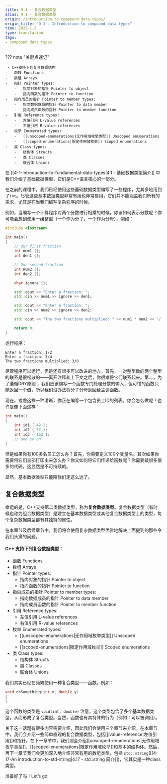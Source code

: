 ```yaml
---
title: 9.1 - 复合数据类型
alias: 9.1 - 复合数据类型
origin: /introduction-to-compound-data-types/
origin_title: "9.1 — Introduction to compound data types"
time: 2022-1-2
type: translation
tags:
- compound data types
---
```


??? note "关键点速记"
    
     - C++支持下列复合数据结构
	-   函数 Functions
	-   数组 Arrays
	-   指针 Pointer types:
	    -   指向对象的指针 Pointer to object
	    -   指向函数的指针 Pointer to function
	-   指向成员的指针 Pointer to member types:
	    -   指向数据成员的指针 Pointer to data member
	    -   指向成员函数的指针 Pointer to member function
	-   引用 Reference types:
	    -   左值引用 L-value references
	    -   右值引用 R-value references
	-   枚举 Enumerated types:
	    -   [[unscoped-enumerations|无作用域枚举类型]] Unscoped enumerations
	    -   [[scoped-enumerations|限定作用域枚举]] Scoped enumerations
	-   类 Class types:
	    -   结构体 Structs
	    -   类 Classes
	    -   联合体 Unions

在 [[4-1-Introduction-to-fundamental-data-types|4.1 - 基础数据类型简介]] 中我们介绍了基础数据类型，它们是C++语言核心的一部分。

在之前的课程中，我们已经使用这些基础数据类型编写了一些程序，尤其多地用到了`int`。尽管这些基本数据类型非常有用也非常易用，它们并不能涵盖我们所有的需求，尤其是在当我们编写复杂程序的时候。

例如，当编写一个计算程序对两个分数进行相乘的时候，你该如何表示分数呢？你可能会想到使用一组整型（一个作为分子，一个作为分母），例如：

```cpp
#include <iostream>

int main()
{
    // Our first fraction
    int num1 {};
    int den1 {};

    // Our second fraction
    int num2 {};
    int den2 {};

    char ignore {};

    std::cout << "Enter a fraction: ";
    std::cin >> num1 >> ignore >> den1;

    std::cout << "Enter a fraction: ";
    std::cin >> num2 >> ignore >> den2;

    std::cout << "The two fractions multiplied: " << num1 * num2 << '/' << den1 * den2;

    return 0;
}
```

运行程序：

```
Enter a fraction: 1/2
Enter a fraction: 3/4
The two fractions multiplied: 3/8
```

尽管程序可以运行，但是还有很多可以改进的地方。首先，一对整型数的两个整型的联系是很松散的——离开注释和上下文之后，你很难将它们联系起来。第二，为了遵循DRY原则 ，我们应该编写一个函数专门处理分数的输入，但可惜的函数只能返回一个值，所以我们没办法将分子分母返回给主调函数。

现在，考虑这样一种清晰，你正在编写一个包含员工ID的列表。你会怎么做呢？也许是像下面这样：

```cpp
int main()
{
    int id1 { 42 };
    int id2 { 57 };
    int id3 { 162 };
    // and so on
}
```

但是如果你有100多名员工怎么办？首先，你需要定义100个变量名。其次如果你需要将它们全部打印出来怎么办？你又如何将它们传递给函数呢？你需要敲很多很多的代码，这显然是不可持续的。

显然，基本数据类型只能陪我们走这么远了。

## 复合数据类型

幸运的是，C++支持第二类数据类型，称为**复合数据类型**。复合数据类型（有时候也称为组合数据类型）是建立在基本数据类型或其他复合数据类型上的类型，每个复杂数据类型都有其独特的属性。

在本章节及后续章节中，我们将会使用复杂数据类型优雅地解决上面提到的那些令我们头痛的问题。


#### C++ 支持下列复合数据类型：

-   函数 Functions
-   数组 Arrays
-   指针 Pointer types:
    -   指向对象的指针 Pointer to object
    -   指向函数的指针 Pointer to function
-   指向成员的指针 Pointer to member types:
    -   指向数据成员的指针 Pointer to data member
    -   指向成员函数的指针 Pointer to member function
-   引用 Reference types:
    -   左值引用 L-value references
    -   右值引用 R-value references
-   枚举 Enumerated types:
    -   [[unscoped-enumerations|无作用域枚举类型]] Unscoped enumerations
    -   [[scoped-enumerations|限定作用域枚举]] Scoped enumerations
-   类 Class types:
    -   结构体 Structs
    -   类 Classes
    -   联合体 Unions

我们其实已经在频繁使用一种复合类型——函数。例如：

```cpp
void doSomething(int x, double y)
{
}
```

这个函数的类型是 `void(int, double)` 注意，这个类型包含了多个基本数据类型，从而形成了复合类型。当然，函数也有其特殊的行为（例如：可以被调用）。

关于这一话题有很多内容需要介绍，因此我们会使用三个章节来介绍。在本章节中，我们会介绍一些简单直观的复合数据类型，包括[[lvalue-reference|左值引用]]和指针。在下一章节中，我们则会介绍[[unscoped-enumerations|无作用域枚举类型]]、[[scoped-enumerations|限定作用域枚举]]和基本的结构体。然后，再下一章节我们会更加深入地介绍非常有用的数组类型，包括 `std::string`([[4-17-An introduction-to-std-string|4.17 - std::string 简介]])，它其实是一种class类型。

准备好了吗！Let’s go!